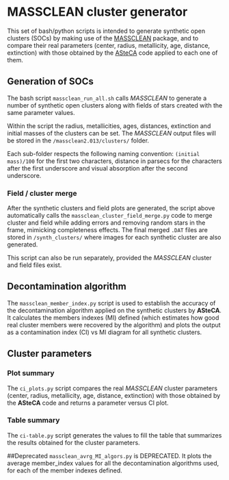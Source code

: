 # MASSCLEAN cluster generator

This set of bash/python scripts is intended to generate synthetic open clusters (SOCs) by making use of the [MASSCLEAN](http://www.physics.uc.edu/~bogdan/massclean/) package, and to compare their real parameters (center, radius, metallicity, age, distance, extinction) with those obtained by the [ASteCA](https://github.com/asteca) code applied to each one of them.

## Generation of SOCs
The bash script `massclean_run_all.sh` calls *MASSCLEAN* to generate a number of synthetic open clusters along with fields of stars created with the same parameter values.

Within the script the radius, metallicities, ages, distances, extinction and initial masses of the clusters can be set. The *MASSCLEAN* output files will be stored in the `/massclean2.013/clusters/` folder.

Each sub-folder respects the following naming convention: `(initial mass)/100` for the first two characters, distance in parsecs for the characters after the first underscore and visual absorption after the second underscore.

### Field / cluster merge
After the synthetic clusters and field plots are generated, the script above automatically calls the `massclean_cluster_field_merge.py` code to merge cluster and field while adding errors and removing random stars in the frame, mimicking completeness effects.
The final merged `.DAT` files are stored in `/synth_clusters/` where images for each synthetic cluster are also generated.

This script can also be run separately, provided the *MASSCLEAN* cluster and field files exist.


## Decontamination algorithm
The `massclean_member_index.py` script is used to establish the accuracy of the decontamination algorithm applied on the synthetic clusters by **ASteCA**. It calculates the members indexes (MI) defined (which estimates how good real cluster members were recovered by the algorithm) and plots the output as a contamination index (CI) vs MI diagram for all synthetic clusters.


## Cluster parameters

### Plot summary
The `ci_plots.py` script compares the real *MASSCLEAN* cluster parameters (center, radius, metallicity, age, distance, extinction) with those obtained by the **ASteCA** code and returns a parameter versus CI plot.

### Table summary
The `ci-table.py` script generates the values to fill the table that summarizes
the results obtained for the cluster parameters.


##Deprecated
`massclean_avrg_MI_algors.py` is DEPRECATED. It plots the average member_index values for all the decontamination algorithms used, for each of the member indexes defined.